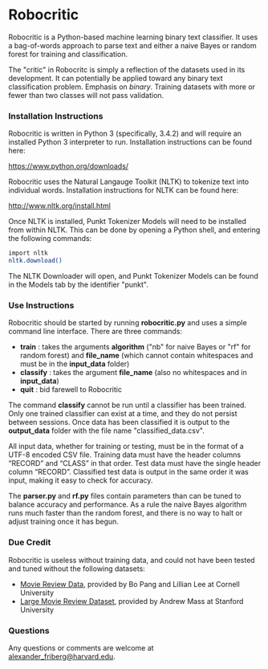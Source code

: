 # Robocritic
Robocritic is a Python-based machine learning binary text classifier. It uses a bag-of-words approach to parse text and either a naive Bayes or random forest for training and classification.

The "critic" in Robocritc is simply a reflection of the datasets used in its development. It can potentially be applied toward any binary text classification problem. Emphasis on _binary_. Training datasets with more or fewer than two classes will not pass validation.

### Installation Instructions
Robocritic is written in Python 3 (specifically, 3.4.2) and will require an installed Python 3 interpreter to run. Installation instructions can be found here:

https://www.python.org/downloads/

Robocritic uses the Natural Langauge Toolkit (NLTK) to tokenize text into individual words. Installation instructions for NLTK can be found here:

http://www.nltk.org/install.html

Once NLTK is installed, Punkt Tokenizer Models will need to be installed from within NLTK. This can be done by opening a Python shell, and entering the following commands:

```sh
import nltk
nltk.download()
```

The NLTK Downloader will open, and Punkt Tokenizer Models can be found in the Models tab by the identifier "punkt".

### Use Instructions
Robocritic should be started by running __robocritic.py__ and uses a simple command line interface. There are three commands:

- __train__ : takes the arguments __algorithm__ ("nb" for naive Bayes or "rf" for random forest) and __file_name__ (which cannot contain whitespaces and must be in the __input_data__ folder)
- __classify__ : takes the argument __file_name__ (also no whitespaces and in __input_data__)
- __quit__ : bid farewell to Robocritic

The command __classify__ cannot be run until a classifier has been trained. Only one trained classifier can exist at a time, and they do not persist between sessions. Once data has been classified it is output to the __output_data__ folder with the file name "classified_data.csv".

All input data, whether for training or testing, must be in the format of a UTF-8 encoded CSV file. Training data must have the header columns “RECORD” and “CLASS” in that order. Test data must have the single header column “RECORD”. Classified test data is output in the same order it was input, making it easy to check for accuracy.

The __parser.py__ and __rf.py__ files contain parameters than can be tuned to balance accuracy and performance. As a rule the naive Bayes algorithm runs much faster than the random forest, and there is no way to halt or adjust training once it has begun.

### Due Credit
Robocritic is useless without training data, and could not have been tested and tuned without the following datasets:

- [Movie Review Data], provided by Bo Pang and Lillian Lee at Cornell University
- [Large Movie Review Dataset], provided by Andrew Mass at Stanford University

### Questions
Any questions or comments are welcome at [alexander_friberg@harvard.edu](mailto:alexander_friberg@harvard.edu).

[Movie Review Data]:http://www.cs.cornell.edu/people/pabo/movie-review-data/
[Large Movie Review Dataset]:http://ai.stanford.edu/~amaas/data/sentiment/
